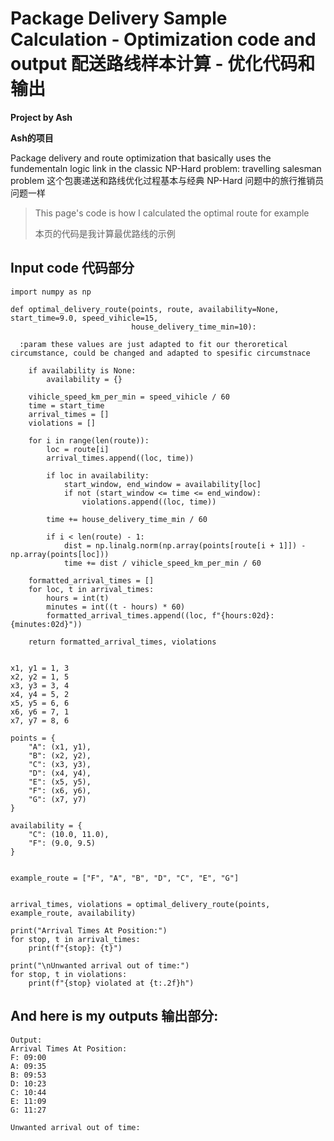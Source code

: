 # Package Delivery Sample Calculation - Optimization code and output 配送路线样本计算 - 优化代码和输出
**Project by Ash** 

**Ash的项目** 

Package delivery and route optimization that basically uses the fundementaln logic link in the classic NP-Hard problem: travelling salesman problem
这个包裹递送和路线优化过程基本与经典 NP-Hard 问题中的旅行推销员问题一样

>This page's code is how I calculated the optimal route for example
>
>本页的代码是我计算最优路线的示例

## Input code 代码部分
```
import numpy as np

def optimal_delivery_route(points, route, availability=None, start_time=9.0, speed_vihicle=15,
                           house_delivery_time_min=10):

  :param these values are just adapted to fit our theroretical circumstance, could be changed and adapted to spesific circumstnace

    if availability is None:
        availability = {}

    vihicle_speed_km_per_min = speed_vihicle / 60
    time = start_time
    arrival_times = []
    violations = []

    for i in range(len(route)):
        loc = route[i]
        arrival_times.append((loc, time))

        if loc in availability:
            start_window, end_window = availability[loc]
            if not (start_window <= time <= end_window):
                violations.append((loc, time))

        time += house_delivery_time_min / 60

        if i < len(route) - 1:
            dist = np.linalg.norm(np.array(points[route[i + 1]]) - np.array(points[loc]))
            time += dist / vihicle_speed_km_per_min / 60

    formatted_arrival_times = []
    for loc, t in arrival_times:
        hours = int(t)
        minutes = int((t - hours) * 60)
        formatted_arrival_times.append((loc, f"{hours:02d}:{minutes:02d}"))

    return formatted_arrival_times, violations


x1, y1 = 1, 3
x2, y2 = 1, 5
x3, y3 = 3, 4
x4, y4 = 5, 2
x5, y5 = 6, 6
x6, y6 = 7, 1
x7, y7 = 8, 6

points = {
    "A": (x1, y1),
    "B": (x2, y2),
    "C": (x3, y3),
    "D": (x4, y4),
    "E": (x5, y5),
    "F": (x6, y6),
    "G": (x7, y7)
}

availability = {
    "C": (10.0, 11.0),  
    "F": (9.0, 9.5)  
}


example_route = ["F", "A", "B", "D", "C", "E", "G"]


arrival_times, violations = optimal_delivery_route(points, example_route, availability)

print("Arrival Times At Position:")
for stop, t in arrival_times:
    print(f"{stop}: {t}")

print("\nUnwanted arrival out of time:")
for stop, t in violations:
    print(f"{stop} violated at {t:.2f}h")

```

## And here is my outputs 输出部分: 
```
Output:
Arrival Times At Position:
F: 09:00
A: 09:35
B: 09:53
D: 10:23
C: 10:44
E: 11:09
G: 11:27

Unwanted arrival out of time:

```


